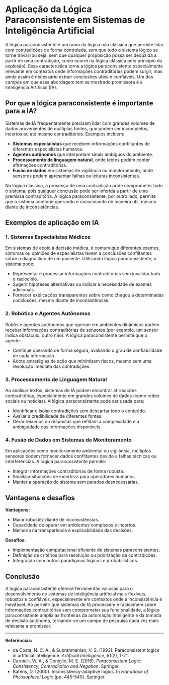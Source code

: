# Aplicação da Lógica Paraconsistente em Sistemas de Inteligência Artificial

A lógica paraconsistente é um ramo da lógica não clássica que permite lidar com contradições de forma controlada, sem que todo o sistema lógico se torne trivial (ou seja, sem que qualquer proposição possa ser deduzida a partir de uma contradição, como ocorre na lógica clássica pelo princípio da explosão). Essa característica torna a lógica paraconsistente especialmente relevante em contextos onde informações contraditórias podem surgir, mas ainda assim é necessário extrair conclusões úteis e confiáveis. Um dos campos em que essa abordagem tem se mostrado promissora é a Inteligência Artificial (IA).

## Por que a lógica paraconsistente é importante para a IA?

Sistemas de IA frequentemente precisam lidar com grandes volumes de dados provenientes de múltiplas fontes, que podem ser incompletos, incertos ou até mesmo contraditórios. Exemplos incluem:

- **Sistemas especialistas** que recebem informações conflitantes de diferentes especialistas humanos.
- **Agentes autônomos** que interpretam sinais ambíguos do ambiente.
- **Processamento de linguagem natural**, onde textos podem conter afirmações contraditórias.
- **Fusão de dados** em sistemas de vigilância ou monitoramento, onde sensores podem apresentar falhas ou leituras inconsistentes.

Na lógica clássica, a presença de uma contradição pode comprometer todo o sistema, pois qualquer conclusão pode ser inferida a partir de uma premissa contraditória. A lógica paraconsistente, por outro lado, permite que o sistema continue operando e raciocinando de maneira útil, mesmo diante de inconsistências.

## Exemplos de aplicação em IA

### 1. Sistemas Especialistas Médicos

Em sistemas de apoio à decisão médica, é comum que diferentes exames, sintomas ou opiniões de especialistas levem a conclusões conflitantes sobre o diagnóstico de um paciente. Utilizando lógica paraconsistente, o sistema pode:

- Representar e processar informações contraditórias sem invalidar todo o raciocínio.
- Sugerir hipóteses alternativas ou indicar a necessidade de exames adicionais.
- Fornecer explicações transparentes sobre como chegou a determinadas conclusões, mesmo diante de inconsistências.

### 2. Robótica e Agentes Autônomos

Robôs e agentes autônomos que operam em ambientes dinâmicos podem receber informações contraditórias de sensores (por exemplo, um sensor indica obstáculo, outro não). A lógica paraconsistente permite que o agente:

- Continue operando de forma segura, avaliando o grau de confiabilidade de cada informação.
- Adote estratégias de ação que minimizem riscos, mesmo sem uma resolução imediata das contradições.

### 3. Processamento de Linguagem Natural

Ao analisar textos, sistemas de IA podem encontrar afirmações contraditórias, especialmente em grandes volumes de dados (como redes sociais ou notícias). A lógica paraconsistente pode ser usada para:

- Identificar e isolar contradições sem descartar todo o conteúdo.
- Avaliar a credibilidade de diferentes fontes.
- Gerar resumos ou respostas que reflitam a complexidade e a ambiguidade das informações disponíveis.

### 4. Fusão de Dados em Sistemas de Monitoramento

Em aplicações como monitoramento ambiental ou vigilância, múltiplos sensores podem fornecer dados conflitantes devido a falhas técnicas ou interferências. A lógica paraconsistente permite:

- Integrar informações contraditórias de forma robusta.
- Sinalizar situações de incerteza para operadores humanos.
- Manter a operação do sistema sem paradas desnecessárias.

## Vantagens e desafios

**Vantagens:**
- Maior robustez diante de inconsistências.
- Capacidade de operar em ambientes complexos e incertos.
- Melhoria na transparência e explicabilidade das decisões.

**Desafios:**
- Implementação computacional eficiente de sistemas paraconsistentes.
- Definição de critérios para resolução ou priorização de contradições.
- Integração com outros paradigmas lógicos e probabilísticos.

## Conclusão

A lógica paraconsistente oferece ferramentas valiosas para o desenvolvimento de sistemas de inteligência artificial mais flexíveis, robustos e confiáveis, especialmente em contextos onde a inconsistência é inevitável. Ao permitir que sistemas de IA processem e raciocinem sobre informações contraditórias sem comprometer sua funcionalidade, a lógica paraconsistente amplia as fronteiras da automação inteligente e da tomada de decisão autônoma, tornando-se um campo de pesquisa cada vez mais relevante e promissor.

---

**Referências:**

- da Costa, N. C. A., & Subrahmanian, V. S. (1993). Paraconsistent logics in artificial intelligence. *Artificial Intelligence*, 61(2), 1-21.
- Carnielli, W. A., & Coniglio, M. E. (2016). *Paraconsistent Logic: Consistency, Contradiction and Negation*. Springer.
- Batens, D. (2000). Inconsistency-adaptive logics. In *Handbook of Philosophical Logic* (pp. 445-540). Springer.